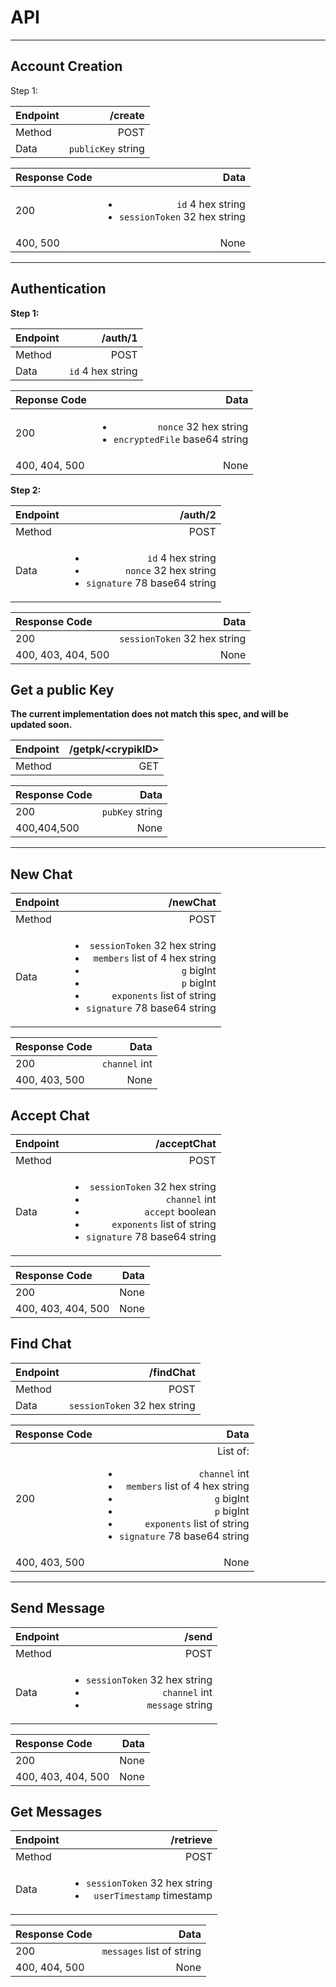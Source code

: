 # API

---
## Account Creation

Step 1:

|Endpoint|/create|
|:-------|------:|
|Method  |POST   |
|Data    |`publicKey` string|

|Response Code|Data|
|:------------|---:|
|200          |<ul><li>`id` 4 hex string</li><li>`sessionToken` 32 hex string</li></ul>|
|400, 500     |None|

---
## Authentication

**Step 1:**

|Endpoint|/auth/1|
|:-------|------:|
|Method  |POST   |
|Data    |`id` 4 hex string|

|Reponse Code |Data|
|:------------|---:|
|200          |<ul><li>`nonce` 32 hex string</li><li>`encryptedFile` base64 string</li></ul>|
|400, 404, 500|None|

**Step 2:**

|Endpoint|/auth/2  |
|:-------|--------:|
|Method  |POST     |
|Data    |<ul><li>`id` 4 hex string</li><li>`nonce` 32 hex string</li><li>`signature` 78 base64 string</li></ul>|

|Response Code     |Data|
|:-----------------|---:|
|200               |`sessionToken` 32 hex string|
|400, 403, 404, 500|None|

## Get a public Key
**The current implementation does not match this spec, and will be updated soon.**

|Endpoint|/getpk/\<crypikID\>|
|:-------|------------------:|
|Method  |GET                |

|Response Code|Data           |
|:------------|--------------:|
|200          |`pubKey` string|
|400,404,500  |None           |

---
## New Chat

|Endpoint|/newChat|
|:-------|-------:|
|Method  |POST    |
|Data    |<ul><li>`sessionToken` 32 hex string</li><li>`members` list of 4 hex string</li><li>`g` bigInt</li><li>`p` bigInt</li><li>`exponents` list of string</li><li>`signature` 78 base64 string</li></ul>|

|Response Code|Data         |
|:------------|------------:|
|200          |`channel` int|
|400, 403, 500|None         |

## Accept Chat

|Endpoint|/acceptChat|
|:-------|----------:|
|Method  |POST       |
|Data    |<ul><li>`sessionToken` 32 hex string</li><li>`channel` int</li><li>`accept` boolean</li><li>`exponents` list of string</li><li>`signature` 78 base64 string</li></ul>|

|Response Code     |Data|
|:-----------------|---:|
|200               |None|
|400, 403, 404, 500|None|

## Find Chat

|Endpoint|/findChat|
|:-------|--------:|
|Method  |POST     |
|Data    |`sessionToken` 32 hex string|

|Response Code|Data|
|:------------|---:|
|200          |List of:<br><ul><li>`channel` int</li><li>`members` list of 4 hex string</li><li>`g` bigInt</li><li>`p` bigInt</li><li>`exponents` list of string</li><li>`signature` 78 base64 string</li></ul>|
|400, 403, 500|None|

---
## Send Message

|Endpoint|/send|
|:-------|----:|
|Method  |POST |
|Data    |<ul><li>`sessionToken` 32 hex string</li><li>`channel` int</li><li>`message` string</li></ul>|

|Response Code     |Data|
|:-----------------|---:|
|200               |None|
|400, 403, 404, 500|None|

## Get Messages

|Endpoint|/retrieve|
|:-------|--------:|
|Method  |POST     |
|Data    |<ul><li>`sessionToken` 32 hex string</li><li>`userTimestamp` timestamp</li></ul>|

|Response Code|Data|
|:------------|---:|
|200          |`messages` list of string|
|400, 404, 500|None|
